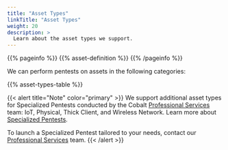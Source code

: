 ```yaml
---
title: "Asset Types"
linkTitle: "Asset Types"
weight: 20
description: >
  Learn about the asset types we support.
---
```


{{% pageinfo %}}
{{% asset-definition %}}
{{% /pageinfo %}}

We can perform pentests on assets in the following categories:

{{% asset-types-table %}}

{{< alert title="Note" color="primary" >}}
We support additional asset types for Specialized Pentests conducted by the Cobalt [Professional Services](https://www.cobalt.io/services/cybersecurity-consulting) team: IoT, Physical, Thick Client, and Wireless Network. Learn more about [Specialized Pentests](/getting-started/glossary/#specialized-pentest).

To launch a Specialized Pentest tailored to your needs, contact our [Professional Services](https://www.cobalt.io/services/cybersecurity-consulting) team.
{{< /alert >}}
